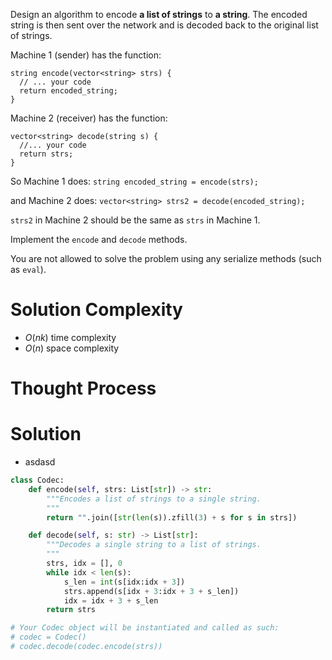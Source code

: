 Design an algorithm to encode **a list of strings** to **a string**. The encoded string is then sent over the network and is decoded back to the original list of strings.

Machine 1 (sender) has the function:
```
string encode(vector<string> strs) {
  // ... your code
  return encoded_string;
}
```

Machine 2 (receiver) has the function:
```
vector<string> decode(string s) {
  //... your code
  return strs;
}
```

So Machine 1 does:
`string encoded_string = encode(strs);`

and Machine 2 does:
`vector<string> strs2 = decode(encoded_string);`

`strs2` in Machine 2 should be the same as `strs` in Machine 1.

Implement the `encode` and `decode` methods.

You are not allowed to solve the problem using any serialize methods (such as `eval`).
# Solution Complexity
- $O(nk)$ time complexity
- $O(n)$ space complexity
# Thought Process
# Solution
- asdasd
```Python
class Codec:
	def encode(self, strs: List[str]) -> str:
		"""Encodes a list of strings to a single string.
		"""
		return "".join([str(len(s)).zfill(3) + s for s in strs])

	def decode(self, s: str) -> List[str]:
		"""Decodes a single string to a list of strings.
		"""
		strs, idx = [], 0
		while idx < len(s):
			s_len = int(s[idx:idx + 3])
			strs.append(s[idx + 3:idx + 3 + s_len])
			idx = idx + 3 + s_len
		return strs

# Your Codec object will be instantiated and called as such:
# codec = Codec()
# codec.decode(codec.encode(strs))
```